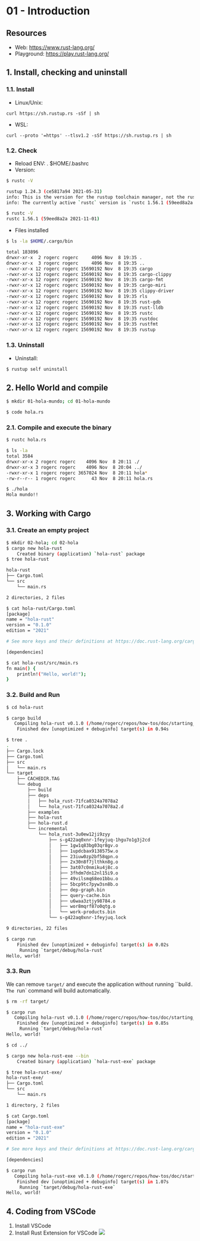 # 01 - Introduction

## Resources

* Web: https://www.rust-lang.org/
* Playground: https://play.rust-lang.org/

## 1. Install, checking and uninstall

### 1.1. Install

* Linux/Unix: 
```
curl https://sh.rustup.rs -sSf | sh
```

* WSL: 
```
curl --proto '=https' --tlsv1.2 -sSf https://sh.rustup.rs | sh
```

### 1.2. Check 

* Reload ENV: . $HOME/.bashrc
* Version: 

```sh
$ rustc -V

rustup 1.24.3 (ce5817a94 2021-05-31)
info: This is the version for the rustup toolchain manager, not the rustc compiler.
info: The currently active `rustc` version is `rustc 1.56.1 (59eed8a2a 2021-11-01)`

$ rustc -V
rustc 1.56.1 (59eed8a2a 2021-11-01)
```

* Files installed
```sh
$ ls -la $HOME/.cargo/bin

total 183896
drwxr-xr-x  2 rogerc rogerc     4096 Nov  8 19:35 .
drwxr-xr-x  3 rogerc rogerc     4096 Nov  8 19:35 ..
-rwxr-xr-x 12 rogerc rogerc 15690192 Nov  8 19:35 cargo
-rwxr-xr-x 12 rogerc rogerc 15690192 Nov  8 19:35 cargo-clippy
-rwxr-xr-x 12 rogerc rogerc 15690192 Nov  8 19:35 cargo-fmt
-rwxr-xr-x 12 rogerc rogerc 15690192 Nov  8 19:35 cargo-miri
-rwxr-xr-x 12 rogerc rogerc 15690192 Nov  8 19:35 clippy-driver
-rwxr-xr-x 12 rogerc rogerc 15690192 Nov  8 19:35 rls
-rwxr-xr-x 12 rogerc rogerc 15690192 Nov  8 19:35 rust-gdb
-rwxr-xr-x 12 rogerc rogerc 15690192 Nov  8 19:35 rust-lldb
-rwxr-xr-x 12 rogerc rogerc 15690192 Nov  8 19:35 rustc
-rwxr-xr-x 12 rogerc rogerc 15690192 Nov  8 19:35 rustdoc
-rwxr-xr-x 12 rogerc rogerc 15690192 Nov  8 19:35 rustfmt
-rwxr-xr-x 12 rogerc rogerc 15690192 Nov  8 19:35 rustup
```

### 1.3. Uninstall

* Uninstall: 

```sh
$ rustup self uninstall
```

## 2. Hello World and compile

```sh
$ mkdir 01-hola-mundo; cd 01-hola-mundo

$ code hola.rs
```

### 2.1. Compile and execute the binary

```sh
$ rustc hola.rs 

$ ls -la 
total 3584
drwxr-xr-x 2 rogerc rogerc    4096 Nov  8 20:11 ./
drwxr-xr-x 3 rogerc rogerc    4096 Nov  8 20:04 ../
-rwxr-xr-x 1 rogerc rogerc 3657024 Nov  8 20:11 hola*
-rw-r--r-- 1 rogerc rogerc      43 Nov  8 20:11 hola.rs

$ ./hola
Hola mundo!!
``` 

## 3. Working with Cargo

### 3.1. Create an empty project

```sh
$ mkdir 02-hola; cd 02-hola
$ cargo new hola-rust
    Created binary (application) `hola-rust` package
$ tree hola-rust

hola-rust
├── Cargo.toml
└── src
    └── main.rs

2 directories, 2 files

$ cat hola-rust/Cargo.toml 
[package]
name = "hola-rust"
version = "0.1.0"
edition = "2021"

# See more keys and their definitions at https://doc.rust-lang.org/cargo/reference/manifest.html

[dependencies]

$ cat hola-rust/src/main.rs 
fn main() {
    println!("Hello, world!");
}
``` 

### 3.2. Build and Run

```sh
$ cd hola-rust

$ cargo build
   Compiling hola-rust v0.1.0 (/home/rogerc/repos/how-tos/doc/starting_with_rust/02-hola/hola-rust)
    Finished dev [unoptimized + debuginfo] target(s) in 0.94s

$ tree .
.
├── Cargo.lock
├── Cargo.toml
├── src
│   └── main.rs
└── target
    ├── CACHEDIR.TAG
    └── debug
        ├── build
        ├── deps
        │   ├── hola_rust-71fca0324a7078a2
        │   └── hola_rust-71fca0324a7078a2.d
        ├── examples
        ├── hola-rust
        ├── hola-rust.d
        └── incremental
            └── hola_rust-3u0ew12ji9zyy
                ├── s-g422aq0xnr-1feyjuq-1hgu7o1g3j2cd
                │   ├── 1gw1q83bg03qr8gv.o
                │   ├── 1updcbax9138575w.o
                │   ├── 23iuw0zp2bf58qpn.o
                │   ├── 2x30n8f7jlthkn8g.o
                │   ├── 3at07c0nmiku4j8c.o
                │   ├── 3fhdm7dn12nl15i9.o
                │   ├── 49vilsmq68eo1bbu.o
                │   ├── 5bcp9tc7pyw3sn8b.o
                │   ├── dep-graph.bin
                │   ├── query-cache.bin
                │   ├── u6waa3ztjy98784.o
                │   ├── wor8mqrf87o0qtg.o
                │   └── work-products.bin
                └── s-g422aq0xnr-1feyjuq.lock

9 directories, 22 files

$ cargo run
    Finished dev [unoptimized + debuginfo] target(s) in 0.02s
     Running `target/debug/hola-rust`
Hello, world!
```

### 3.3. Run

We can remove `target/` and execute the application without running ``build`. The `run` command will build automatically.
```sh
$ rm -rf target/

$ cargo run
   Compiling hola-rust v0.1.0 (/home/rogerc/repos/how-tos/doc/starting_with_rust/02-hola/hola-rust)
    Finished dev [unoptimized + debuginfo] target(s) in 0.85s
     Running `target/debug/hola-rust`
Hello, world!
```



```sh
$ cd ../

$ cargo new hola-rust-exe --bin
    Created binary (application) `hola-rust-exe` package

$ tree hola-rust-exe/
hola-rust-exe/
├── Cargo.toml
└── src
    └── main.rs

1 directory, 2 files

$ cat Cargo.toml 
[package]
name = "hola-rust-exe"
version = "0.1.0"
edition = "2021"

# See more keys and their definitions at https://doc.rust-lang.org/cargo/reference/manifest.html

[dependencies]

$ cargo run
   Compiling hola-rust-exe v0.1.0 (/home/rogerc/repos/how-tos/doc/starting_with_rust/02-hola/hola-rust-exe)
    Finished dev [unoptimized + debuginfo] target(s) in 1.07s
     Running `target/debug/hola-rust-exe`
Hello, world!
```

## 4. Coding from VSCode

1. Install VSCode
2. Install Rust Extension for VSCode
![](imgs/01-install-rust-extension-vscode.png)
